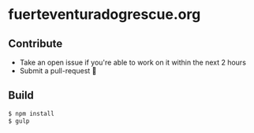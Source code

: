 # fuerteventuradogrescue.org

## Contribute

- Take an open issue if you're able to work on it within the next 2 hours
- Submit a pull-request 🎉

## Build

```bash
$ npm install
$ gulp
```
